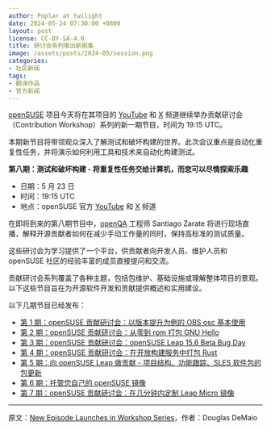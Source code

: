 ```yaml
---
author: Poplar at twilight
date: 2024-05-24 07:30:00 +0800
layout: post
license: CC-BY-SA-4.0
title: 研讨会系列推出新剧集
image: /assets/posts/2024-05/session.png
categories:
- 社区新闻
tags:
- 翻译作品
- 官方新闻
---
```


[openSUSE] 项目今天将在其项目的 [YouTube] 和 [X] 频道继续举办贡献研讨会（Contribution Workshop）系列的新一期节目，时间为 19:15 UTC。

[openSUSE]: https://www.get.opensuse.org/
[YouTube]: https://www.youtube.com/opensusetv
[X]: https://x.com/opensuse

本期新节目将带领观众深入了解测试和破坏构建的世界。此次会议重点是自动化重复性任务，并将演示如何利用工具和技术来自动化构建测试。

<strong>第八期：测试和破坏构建 - 将重复性任务交给计算机，而您可以尽情探索乐趣</strong>

- 日期：5 月 23 日
- 时间：19:15 UTC
- 地点：openSUSE 官方 [YouTube] 和 [X] 频道

在即将到来的第八期节目中，[openQA] 工程师 Santiago Zarate 将进行现场直播，解释开源贡献者如何在减少手动工作量的同时，保持高标准的测试质量。

[openQA]: http://open.qa/

这些研讨会为学习提供了一个平台，供贡献者向开发人员、维护人员和 openSUSE 社区的经验丰富的成员直接提问和交流。

贡献研讨会系列覆盖了各种主题，包括包维护、基础设施或理解整体项目的景观。以下这些节目旨在为开源软件开发和贡献提供概述和实用建议。

以下几期节目已经发布：

- [第 1 期：openSUSE 贡献研讨会：以版本提升为例的 OBS osc 基本使用](https://www.youtube.com/watch?v=8DVEZR_YodA)
- [第 2 期：openSUSE 贡献研讨会：从零到 rpm 打包 GNU Hello](https://youtu.be/EQ5NWsW_tjo?si=lsMShfNPb5MSgdLt)
- [第 3 期：openSUSE 贡献研讨会：openSUSE Leap 15.6 Beta Bug Day](https://youtu.be/rfP-IXwKRAE?si=TwVTgvaPRaoYjWtz)
- [第 4 期：openSUSE 贡献研讨会：在开放构建服务中打包 Rust](https://youtu.be/J__6pqGbR3o?si=WJpWsMlpWJ6mzZTk)
- [第 5 期：向 openSUSE Leap 做贡献 - 项目结构、功能跟踪、SLES 软件包的包更新](https://youtu.be/C-zLzy3IvvE?si=3oJ1YueK_IFmde1B)
- [第 6 期：托管您自己的 openSUSE 镜像](https://youtu.be/aR3kPugKcGc?si=9DdInq5yHW_RY5dK)
- [第 7 期：openSUSE 贡献研讨会：在几分钟内定制 Leap Micro 镜像](https://youtu.be/Qg7r_swbkCY?si=QMAXFWUyKYIqH_VF)


------

原文：[New Episode Launches in Workshop Series](https://news.opensuse.org/2024/05/23/new-episode-launches-in-workshop-series/)，作者：Douglas DeMaio